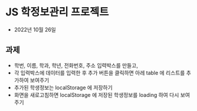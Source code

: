 # JS 학정보관리 프로젝트

- 2022년 10월 26일

## 과제

- 학번, 이름, 학과, 학년, 전화번호, 주소 입력박스를
  만들고,
- 각 입력박스에 데이터를 입력한 후 추가 버튼을
  클릭하면
  아레 table 에 리스트를 추가하여 보여주기
- 추가된 학생정보는 localStorage 에 저장하기
- 화면을 새로고침하면 localStorage 에 저장된
  학생정보를 loading 하여 다시 보여주기
